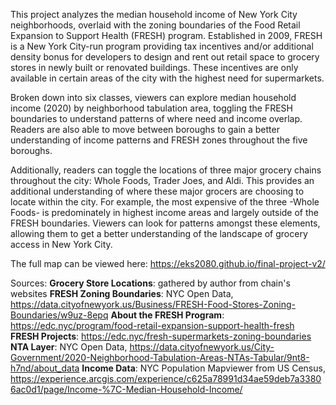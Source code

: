 This project analyzes the median household income of New York City neighborhoods, overlaid with the zoning boundaries of the Food Retail Expansion to Support Health (FRESH) program. Established in 2009, FRESH is a New York City-run program providing tax incentives and/or additional density bonus for developers to design and rent out retail space to grocery stores in newly built or renovated buildings. These incentives are only available in certain areas of the city with the highest need for supermarkets.

Broken down into six classes, viewers can explore median household income (2020) by neighborhood tabulation area, toggling the FRESH boundaries to understand patterns of where need and income overlap. Readers are also able to move between boroughs to gain a better understanding of income patterns and FRESH zones throughout the five boroughs. 

Additionally, readers can toggle the locations of three major grocery chains throughout the city: Whole Foods, Trader Joes, and Aldi. This provides an additional understanding of where these major grocers are choosing to locate within the city. For example, the most expensive of the three -Whole Foods- is predominately in highest income areas and largely outside of the FRESH boundaries. Viewers can look for patterns amongst these elements, allowing them to get a better understanding of the landscape of grocery access in New York City.

The full map can be viewed here: https://eks2080.github.io/final-project-v2/ 

Sources: 
**Grocery Store Locations**: gathered by author from chain's websites
**FRESH Zoning Boundaries**: NYC Open Data, https://data.cityofnewyork.us/Business/FRESH-Food-Stores-Zoning-Boundaries/w9uz-8epq 
**About the FRESH Program**: https://edc.nyc/program/food-retail-expansion-support-health-fresh
**FRESH Projects**: https://edc.nyc/fresh-supermarkets-zoning-boundaries 
**NTA Layer**: NYC Open Data, https://data.cityofnewyork.us/City-Government/2020-Neighborhood-Tabulation-Areas-NTAs-Tabular/9nt8-h7nd/about_data 
**Income Data**: NYC Population Mapviewer from US Census, https://experience.arcgis.com/experience/c625a78991d34ae59deb7a33806ac0d1/page/Income-%7C-Median-Household-Income/ 

